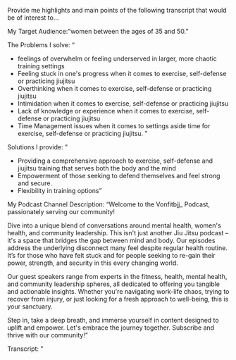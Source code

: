 Provide me highlights and main points of the following transcript that would be of interest to…

My Target Audience:”women between the ages of 35 and 50.”

The Problems I solve: “
* feelings of overwhelm or feeling underserved in larger, more chaotic training settings
* Feeling stuck in one's progress when it comes to exercise, self-defense or practicing jiujitsu
* Overthinking when it comes to exercise, self-defense or practicing jiujitsu
* Intimidation when it comes to exercise, self-defense or practicing jiujitsu 
* Lack of knowledge or experience when it comes to exercise, self-defense or practicing jiujitsu
* Time Management issues when it comes to settings aside time for exercise, self-defense or practicing jiujitsu.
"

Solutions I provide: "
* Providing a comprehensive approach to exercise, self-defense and jiujitsu training that serves both the body and the mind
* Empowerment of those seeking to defend themselves and feel strong and secure.
* Flexibility in training options”

My Podcast Channel Description: “Welcome to the Vonfitbjj_ Podcast, passionately serving our community!

Dive into a unique blend of conversations around mental health, women's health, and community leadership. This isn't just another Jiu Jitsu podcast – it's a space that bridges the gap between mind and body. Our episodes address the underlying disconnect many feel despite regular health routine. It’s for those who have felt stuck and for people seeking to re-gain their power, strength, and security in this every changing world.

Our guest speakers range from experts in the fitness, health, mental health, and community leadership spheres, all dedicated to offering you tangible and actionable insights. Whether you're navigating work-life chaos, trying to recover from injury, or just looking for a fresh approach to well-being, this is your sanctuary.

Step in, take a deep breath, and immerse yourself in content designed to uplift and empower. Let's embrace the journey together. Subscribe and thrive with our community!”

Transcript: "